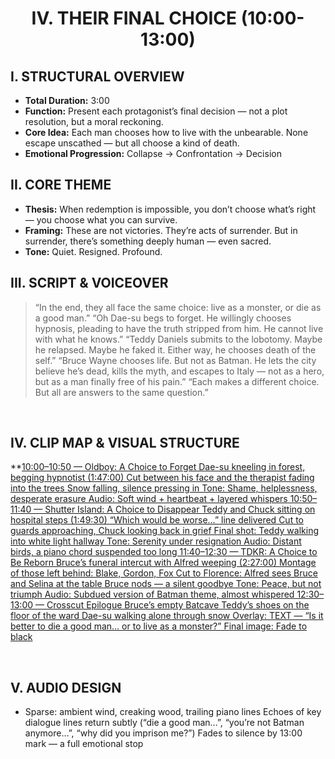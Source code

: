 <h1 align="center">IV. THEIR FINAL CHOICE (10:00-13:00)</h1>

## I. STRUCTURAL OVERVIEW

- **Total Duration:** 3:00
- **Function:** Present each protagonist’s final decision — not a plot resolution, but a moral reckoning.
- **Core Idea:** Each man chooses how to live with the unbearable. None escape unscathed — but all choose a kind of death.
- **Emotional Progression:** Collapse → Confrontation → Decision
&nbsp;


## II. CORE THEME 
- **Thesis:** When redemption is impossible, you don’t choose what’s right — you choose what you can survive.
- **Framing:** These are not victories. They’re acts of surrender. But in surrender, there’s something deeply human — even sacred.
- **Tone:** Quiet. Resigned. Profound.
&nbsp;


## III. SCRIPT & VOICEOVER
> “In the end, they all face the same choice: live as a monster, or die as a good man.”
“Oh Dae-su begs to forget. He willingly chooses hypnosis, pleading to have the truth stripped from him. He cannot live with what he knows.”
“Teddy Daniels submits to the lobotomy. Maybe he relapsed. Maybe he faked it. Either way, he chooses death of the self.”
“Bruce Wayne chooses life. But not as Batman. He lets the city believe he’s dead, kills the myth, and escapes to Italy — not as a hero, but as a man finally free of his pain.”
“Each makes a different choice. But all are answers to the same question.”

&nbsp;


## IV. CLIP MAP & VISUAL STRUCTURE

**<ins>10:00–10:50 — Oldboy: A Choice to Forget
Dae-su kneeling in forest, begging hypnotist (1:47:00)
Cut between his face and the therapist fading into the trees
Snow falling, silence pressing in
Tone: Shame, helplessness, desperate erasure
Audio: Soft wind + heartbeat + layered whispers
10:50–11:40 — Shutter Island: A Choice to Disappear
Teddy and Chuck sitting on hospital steps (1:49:30)
“Which would be worse…” line delivered
Cut to guards approaching, Chuck looking back in grief
Final shot: Teddy walking into white light hallway
Tone: Serenity under resignation
Audio: Distant birds, a piano chord suspended too long
11:40–12:30 — TDKR: A Choice to Be Reborn
Bruce’s funeral intercut with Alfred weeping (2:27:00)
Montage of those left behind: Blake, Gordon, Fox
Cut to Florence: Alfred sees Bruce and Selina at the table
Bruce nods — a silent goodbye
Tone: Peace, but not triumph
Audio: Subdued version of Batman theme, almost whispered
12:30–13:00 — Crosscut Epilogue
Bruce’s empty Batcave
Teddy’s shoes on the floor of the ward
Dae-su walking alone through snow
Overlay: TEXT — “Is it better to die a good man… or to live as a monster?”
Final image: Fade to black

&nbsp;

## V. AUDIO DESIGN
- Sparse: ambient wind, creaking wood, trailing piano lines
Echoes of key dialogue lines return subtly (“die a good man…”, “you’re not Batman anymore…”, “why did you imprison me?”)
Fades to silence by 13:00 mark — a full emotional stop




